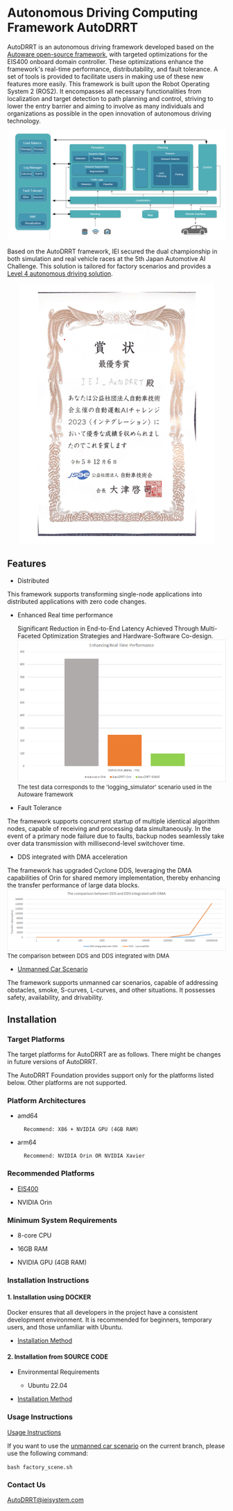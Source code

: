 # Autonomous Driving Computing Framework AutoDRRT
AutoDRRT is an autonomous driving framework developed based on the [Autoware open-source framework](https://github.com/autowarefoundation/autoware/tree/main), with targeted optimizations for the EIS400 onboard domain controller. These optimizations enhance the framework's real-time performance, distributability, and fault tolerance. A set of tools is provided to facilitate users in making use of these new features more easily. This framework is built upon the Robot Operating System 2 (ROS2). It encompasses all necessary functionalities from localization and target detection to path planning and control, striving to lower the entry barrier and aiming to involve as many individuals and organizations as possible in the open innovation of autonomous driving technology.

![avatar](./docs/imgs/Architecture_Diagram_en.png)

Based on the AutoDRRT framework, IEI secured the dual championship in both simulation and real vehicle races at the 5th Japan Automotive AI Challenge. This solution is tailored for factory scenarios and provides a [Level 4 autonomous driving solution](../../tree/factory_scene).
<div align=center>
  <img src="./docs/imgs/award.png" width="450" height="600">
</div>


## Features

- Distributed

This framework supports transforming single-node applications into distributed applications with zero code changes.

- Enhanced Real time performance
  
  Significant Reduction in End-to-End Latency Achieved Through Multi-Faceted Optimization Strategies and Hardware-Software Co-design.
  ![avatar](./docs/imgs/Real_time_performance.png)
  <span style="font-size: small;">The test data corresponds to the 'logging_simulator' scenario used in the Autoware framework</span>



- Fault Tolerance

The framework supports concurrent startup of multiple identical algorithm nodes, capable of receiving and processing data simultaneously. In the event of a primary node failure due to faults, backup nodes seamlessly take over data transmission with millisecond-level switchover time.

- DDS integrated with DMA acceleration

The framework has upgraded Cyclone DDS, leveraging the DMA capabilities of Orin for shared memory implementation, thereby enhancing the transfer performance of large data blocks.
![avatar](./docs/imgs/dma_dds_compare.png)
  <span style="font-size: small;">The comparison between DDS and DDS integrated with DMA</span>


- [Unmanned Car Scenario](../../tree/factory_scene)

The framework supports unmanned car scenarios, capable of addressing obstacles, smoke, S-curves, L-curves, and other situations.  It possesses safety, availability, and drivability. 



## Installation

### Target Platforms

The target platforms for AutoDRRT are as follows. There might be changes in future versions of AutoDRRT.

The AutoDRRT Foundation provides support only for the platforms listed below. Other platforms are not supported.

### Platform Architectures

- amd64

        Recommend: X86 + NVIDIA GPU (4GB RAM)

- arm64

        Recommend: NVIDIA Orin OR NVIDIA Xavier

### Recommended Platforms

- [EIS400](./docs/en/EIS400.md)

- NVIDIA Orin

### Minimum System Requirements

- 8-core CPU

- 16GB RAM

- NVIDIA GPU (4GB RAM)

### Installation Instructions

#### 1. Installation using DOCKER

 Docker ensures that all developers in the project have a consistent development environment. It is recommended for beginners, temporary users, and those unfamiliar with Ubuntu.

- [Installation Method](./docs/en/docker_Installation.md)

#### 2. Installation from SOURCE CODE

  - Environmental Requirements

    - Ubuntu 22.04

- [Installation Method](./docs/en/source_Installation.md)

### Usage Instructions

[Usage Instructions](./docs/en/tutorials.md)

If you want to use the [unmanned car scenario](../../tree/factory_scene) on the current branch, please use the following command:

```bash factory_scene.sh```


### Contact Us
[AutoDRRT@ieisystem.com](AutoDRRT@ieisystem.com)
